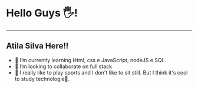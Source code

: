 # Hello Guys 🖐️!
---
## Atila Silva Here!!


- 🌱 I’m currently learning  Html, css e JavaScript, nodeJS e SQL.
- 👯 I’m looking to collaborate on full stack
- 🤟 I really like to play sports and I don't like to sit still. But I think it's cool to study technologie🙂.

